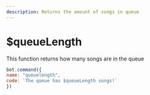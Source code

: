 ```yaml
---
description: Returns the amount of songs in queue
---
```


# $queueLength

This function returns how many songs are in the queue

```javascript
bot.command({
name: "queuelength",
code: `The queue has $queueLength songs!`
})
```

